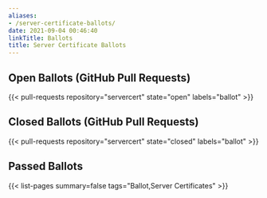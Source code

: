 ```yaml
---
aliases:
- /server-certificate-ballots/
date: 2021-09-04 00:46:40
linkTitle: Ballots
title: Server Certificate Ballots
---
```


## Open Ballots (GitHub Pull Requests)

{{< pull-requests repository="servercert" state="open" labels="ballot" >}}

## Closed Ballots (GitHub Pull Requests)

{{< pull-requests repository="servercert" state="closed" labels="ballot" >}}

## Passed Ballots

{{< list-pages summary=false tags="Ballot,Server Certificates" >}}